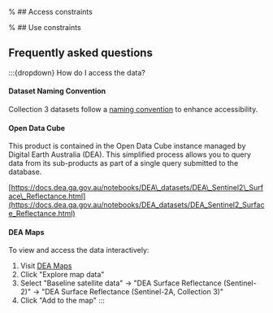 % ## Access constraints

% ## Use constraints

## Frequently asked questions

:::{dropdown} How do I access the data?
#### Dataset Naming Convention

Collection 3 datasets follow a [naming convention](https://docs.dea.ga.gov.au/reference/collection_3_naming.html?highlight=convention) to enhance accessibility.

#### Open Data Cube

This product is contained in the Open Data Cube instance managed by Digital Earth Australia (DEA). This simplified process allows you to query data from its sub-products as part of a single query submitted to the database.

[https://docs.dea.ga.gov.au/notebooks/DEA\_datasets/DEA\_Sentinel2\_Surface\_Reflectance.html](https://docs.dea.ga.gov.au/notebooks/DEA_datasets/DEA_Sentinel2_Surface_Reflectance.html)

#### **DEA Maps**

To view and access the data interactively:

1. Visit [DEA Maps](https://maps.dea.ga.gov.au/)
2. Click "Explore map data"
3. Select "Baseline satellite data" -> "DEA Surface Reflectance (Sentinel-2)" -> "DEA Surface Reflectance (Sentinel-2A, Collection 3)"
4. Click "Add to the map"
:::


